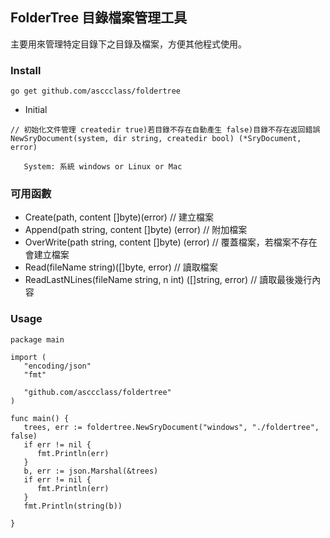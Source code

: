 ## FolderTree 目錄檔案管理工具
主要用來管理特定目錄下之目錄及檔案，方便其他程式使用。

### Install
```
go get github.com/asccclass/foldertree
```

* Initial

```
// 初始化文件管理 createdir true)若目錄不存在自動產生 false)目錄不存在返回錯誤
NewSryDocument(system, dir string, createdir bool) (*SryDocument, error)

   System: 系統 windows or Linux or Mac
```

### 可用函數
* Create(path, content []byte)(error)              // 建立檔案
* Append(path string, content []byte) (error)      // 附加檔案
* OverWrite(path string, content []byte) (error)   // 覆蓋檔案，若檔案不存在會建立檔案
* Read(fileName string)([]byte, error)             // 讀取檔案
* ReadLastNLines(fileName string, n int) ([]string, error) // 讀取最後幾行內容

### Usage
```
package main

import (
   "encoding/json"
   "fmt"

   "github.com/asccclass/foldertree"
)

func main() {
   trees, err := foldertree.NewSryDocument("windows", "./foldertree", false)
   if err != nil {
      fmt.Println(err)
   }
   b, err := json.Marshal(&trees)
   if err != nil {
      fmt.Println(err)
   }
   fmt.Println(string(b))

}
```
